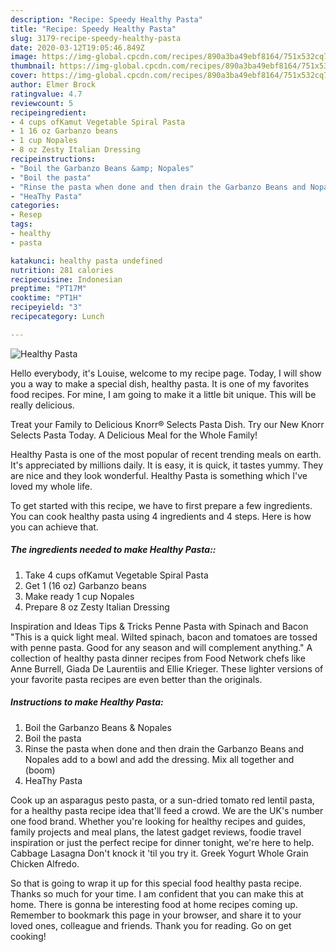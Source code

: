 ```yaml
---
description: "Recipe: Speedy Healthy Pasta"
title: "Recipe: Speedy Healthy Pasta"
slug: 3179-recipe-speedy-healthy-pasta
date: 2020-03-12T19:05:46.849Z
image: https://img-global.cpcdn.com/recipes/890a3ba49ebf8164/751x532cq70/healthy-pasta-recipe-main-photo.jpg
thumbnail: https://img-global.cpcdn.com/recipes/890a3ba49ebf8164/751x532cq70/healthy-pasta-recipe-main-photo.jpg
cover: https://img-global.cpcdn.com/recipes/890a3ba49ebf8164/751x532cq70/healthy-pasta-recipe-main-photo.jpg
author: Elmer Brock
ratingvalue: 4.7
reviewcount: 5
recipeingredient:
- 4 cups ofKamut Vegetable Spiral Pasta
- 1 16 oz Garbanzo beans
- 1 cup Nopales
- 8 oz Zesty Italian Dressing
recipeinstructions:
- "Boil the Garbanzo Beans &amp; Nopales"
- "Boil the pasta"
- "Rinse the pasta when done and then drain the Garbanzo Beans and Nopales add to a bowl and add the dressing. Mix all together and (boom)"
- "HeaThy Pasta"
categories:
- Resep
tags:
- healthy
- pasta

katakunci: healthy pasta undefined
nutrition: 281 calories
recipecuisine: Indonesian
preptime: "PT17M"
cooktime: "PT1H"
recipeyield: "3"
recipecategory: Lunch

---
```



![Healthy Pasta](https://img-global.cpcdn.com/recipes/890a3ba49ebf8164/751x532cq70/healthy-pasta-recipe-main-photo.jpg)

Hello everybody, it's Louise, welcome to my recipe page. Today, I will show you a way to make a special dish, healthy pasta. It is one of my favorites food recipes. For mine, I am going to make it a little bit unique. This will be really delicious.

Treat your Family to Delicious Knorr® Selects Pasta Dish. Try our New Knorr Selects Pasta Today. A Delicious Meal for the Whole Family!

Healthy Pasta is one of the most popular of recent trending meals on earth. It's appreciated by millions daily. It is easy, it is quick, it tastes yummy. They are nice and they look wonderful. Healthy Pasta is something which I've loved my whole life.


To get started with this recipe, we have to first prepare a few ingredients. You can cook healthy pasta using 4 ingredients and 4 steps. Here is how you can achieve that.

##### The ingredients needed to make Healthy Pasta::

1. Take 4 cups ofKamut Vegetable Spiral Pasta
1. Get 1 (16 oz) Garbanzo beans
1. Make ready 1 cup Nopales
1. Prepare 8 oz Zesty Italian Dressing


Inspiration and Ideas Tips &amp; Tricks Penne Pasta with Spinach and Bacon &#34;This is a quick light meal. Wilted spinach, bacon and tomatoes are tossed with penne pasta. Good for any season and will complement anything.&#34; A collection of healthy pasta dinner recipes from Food Network chefs like Anne Burrell, Giada De Laurentiis and Ellie Krieger. These lighter versions of your favorite pasta recipes are even better than the originals. 

##### Instructions to make Healthy Pasta:

1. Boil the Garbanzo Beans &amp; Nopales
1. Boil the pasta
1. Rinse the pasta when done and then drain the Garbanzo Beans and Nopales add to a bowl and add the dressing. Mix all together and (boom)
1. HeaThy Pasta


Cook up an asparagus pesto pasta, or a sun-dried tomato red lentil pasta, for a healthy pasta recipe idea that&#39;ll feed a crowd. We are the UK&#39;s number one food brand. Whether you&#39;re looking for healthy recipes and guides, family projects and meal plans, the latest gadget reviews, foodie travel inspiration or just the perfect recipe for dinner tonight, we&#39;re here to help. Cabbage Lasagna Don&#39;t knock it &#39;til you try it. Greek Yogurt Whole Grain Chicken Alfredo. 

So that is going to wrap it up for this special food healthy pasta recipe. Thanks so much for your time. I am confident that you can make this at home. There is gonna be interesting food at home recipes coming up. Remember to bookmark this page in your browser, and share it to your loved ones, colleague and friends. Thank you for reading. Go on get cooking!
